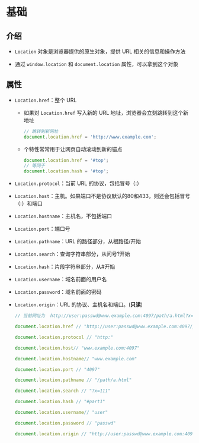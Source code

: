# 基础

## 介绍

  - `Location` 对象是浏览器提供的原生对象，提供 URL 相关的信息和操作方法

  - 通过 `window.location` 和 `document.location` 属性，可以拿到这个对象

## 属性

  - `Location.href`：整个 URL

      - 如果对 `Location.href` 写入新的 URL 地址，浏览器会立刻跳转到这个新地址

        ```js
        // 跳转到新网址
        document.location.href = 'http://www.example.com';
        ```

      - 个特性常常用于让网页自动滚动到新的锚点

        ```js
        document.location.href = '#top';
        // 等同于
        document.location.hash = '#top';
        ```

  - `Location.protocol`：当前 URL 的协议，包括冒号（:）

  - `Location.host`：主机。如果端口不是协议默认的80和433，则还会包括冒号（:）和端口

  - `Location.hostname`：主机名，不包括端口

  - `Location.port`：端口号

  - `Location.pathname`：URL 的路径部分，从根路径/开始

  - `Location.search`：查询字符串部分，从问号?开始

  - `Location.hash`：片段字符串部分，从#开始

  - `Location.username`：域名前面的用户名

  - `Location.password`：域名前面的密码

  - `Location.origin`：URL 的协议、主机名和端口。(**只读**)

    ```js
    // 当前网址为  http://user:passwd@www.example.com:4097/path/a.html?x=111#part1

    document.location.href // "http://user:passwd@www.example.com:4097/path/a.html?x=111#part1"

    document.location.protocol // "http:"

    document.location.host// "www.example.com:4097"

    document.location.hostname// "www.example.com"

    document.location.port // "4097"

    document.location.pathname // "/path/a.html"

    document.location.search // "?x=111"

    document.location.hash // "#part1"

    document.location.username// "user"

    document.location.password // "passwd"

    document.location.origin // "http://user:passwd@www.example.com:4097"
    ```
